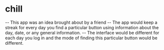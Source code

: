 # chill
-- This app was an idea brought about by a friend
-- The app would keep a streak for every day you find a particular button using information about the day, date, or any general information.
-- The interface would be different for each day you log in and the mode of finding this particular button would be different.